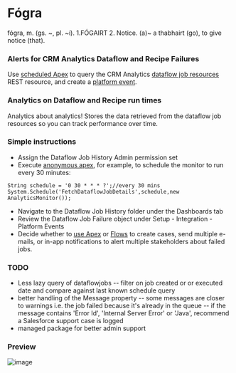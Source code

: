# Fógra

fógra, m. (gs. \~, pl. \~í).
1.FÓGAIRT 2. Notice. (a)\~ a thabhairt (go), to give notice (that).

### Alerts for CRM Analytics Dataflow and Recipe Failures

Use [scheduled Apex](https://developer.salesforce.com/docs/atlas.en-us.apexref.meta/apexref/apex_interface_system_schedulable.htm) to query the CRM Analytics [dataflow job resources](https://developer.salesforce.com/docs/atlas.en-us.bi_dev_guide_rest.meta/bi_dev_guide_rest/bi_resources_dataflowjobs.htm) REST resource, and create a [platform event](https://developer.salesforce.com/docs/atlas.en-us.platform_events.meta/platform_events/platform_events_intro.htm). 

### Analytics on Dataflow and Recipe run times

Analytics about analytics! Stores the data retrieved from the dataflow job resources so you can track performance over time.

### Simple instructions

- Assign the Dataflow Job History Admin permission set
- Execute [anonymous apex](https://help.salesforce.com/s/articleView?id=sf.code_dev_console_execute_anonymous.htm&type=5), for example, to schedule the monitor to run every 30 minutes:
```
String schedule = '0 30 * * * ?';//every 30 mins
System.Schedule('FetchDataflowJobDetails',schedule,new AnalyticsMonitor());
```
- Navigate to the Dataflow Job History folder under the Dashboards tab
- Review the Dataflow Job Failure object under Setup - Integration - Platform Events
- Decide whether to [use Apex](https://trailhead.salesforce.com/content/learn/modules/platform_events_basics/platform_events_subscribe) or [Flows](https://developer.salesforce.com/docs/atlas.en-us.platform_events.meta/platform_events/platform_events_subscribe_flow.htm) to create cases, send multiple e-mails, or in-app notifications to alert multiple stakeholders about failed jobs.

### TODO

- Less lazy query of dataflowjobs
-- filter on job created or or executed date and compare against last known schedule query
- better handling of the Message property
-- some messages are closer to warnings i.e. the job failed because it's already in the queue
-- if the message contains 'Error Id', 'Internal Server Error' or 'Java', recommend a Salesforce support case is logged
- managed package for better admin support

### Preview

![image](https://user-images.githubusercontent.com/20658634/222834327-986c85df-dad2-4404-a9a4-6ad0086516f8.png)
